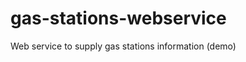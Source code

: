 gas-stations-webservice
=======================

Web service to supply gas stations information (demo)
